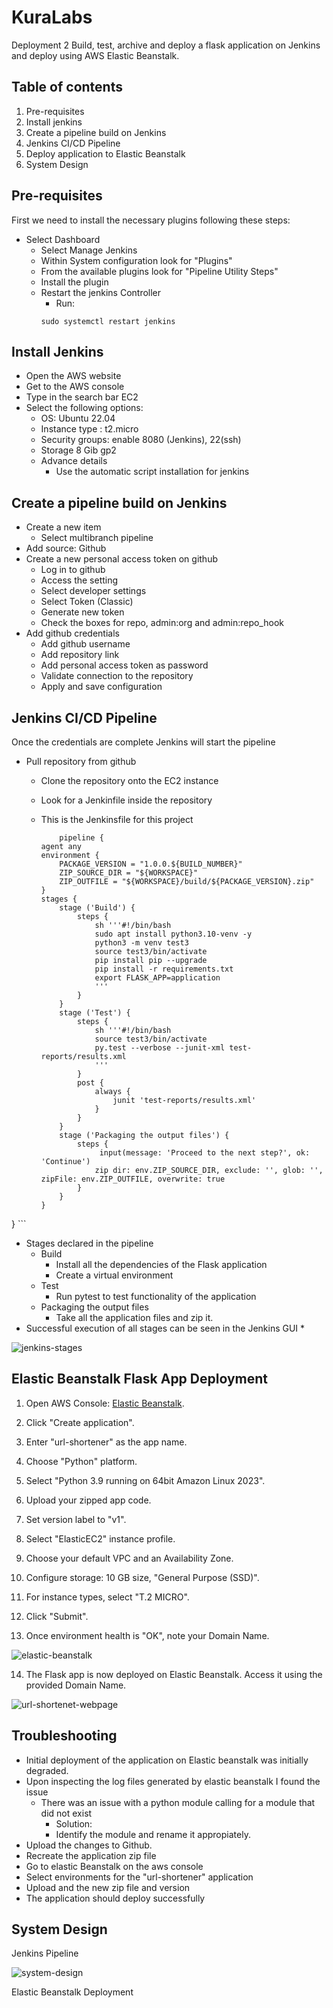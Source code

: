 # KuraLabs

Deployment 2
Build, test, archive and deploy a flask application on Jenkins and deploy using AWS Elastic Beanstalk.

## Table of contents

1. Pre-requisites
2. Install jenkins
3. Create a pipeline build on Jenkins
4. Jenkins CI/CD Pipeline
5. Deploy application to Elastic Beanstalk
6. System Design

## Pre-requisites

First we need to install the necessary plugins following these steps:

* Select Dashboard 
  * Select Manage Jenkins
  * Within System configuration look for "Plugins"
  * From the available plugins look for "Pipeline Utility Steps"
  * Install the plugin
  * Restart the jenkins Controller
    * Run: 
    ```
    sudo systemctl restart jenkins 
    ```


## Install Jenkins

* Open the AWS website
* Get to the AWS console
* Type in the search bar EC2
* Select the following options:
  * OS: Ubuntu 22.04
  * Instance type : t2.micro
  * Security groups: enable 8080 (Jenkins), 22(ssh)
  * Storage 8 Gib gp2
  * Advance details
    * Use the automatic script installation for jenkins

## Create a pipeline build on Jenkins

* Create a new item
  * Select multibranch pipeline
* Add source: Github
* Create a new personal access token on github
  * Log in to github
  * Access the setting
  * Select developer settings
  * Select Token (Classic)
  * Generate new token
  * Check the boxes for repo, admin:org and admin:repo_hook
* Add github credentials
  * Add github username
  * Add repository link
  * Add personal access token as password
  * Validate connection to the repository
  * Apply and save configuration

## Jenkins CI/CD Pipeline

Once the credentials are complete Jenkins will start the pipeline

* Pull repository from github
  * Clone the repository onto the EC2 instance
  * Look for a Jenkinfile inside the repository
  * This is the Jenkinsfile for this project

    ```
        pipeline {
    agent any
    environment {
        PACKAGE_VERSION = "1.0.0.${BUILD_NUMBER}"
        ZIP_SOURCE_DIR = "${WORKSPACE}"
        ZIP_OUTFILE = "${WORKSPACE}/build/${PACKAGE_VERSION}.zip"
    }
    stages {
        stage ('Build') {
            steps {
                sh '''#!/bin/bash
                sudo apt install python3.10-venv -y
                python3 -m venv test3
                source test3/bin/activate
                pip install pip --upgrade
                pip install -r requirements.txt
                export FLASK_APP=application
                '''
            }
        }
        stage ('Test') {
            steps {
                sh '''#!/bin/bash
                source test3/bin/activate
                py.test --verbose --junit-xml test-reports/results.xml
                '''
            }
            post {
                always {
                    junit 'test-reports/results.xml'
                }
            }
        }
        stage ('Packaging the output files') {
            steps {
                 input(message: 'Proceed to the next step?', ok: 'Continue')
                zip dir: env.ZIP_SOURCE_DIR, exclude: '', glob: '', zipFile: env.ZIP_OUTFILE, overwrite: true
            }
        }
    }
}
    ```

  * Stages declared in the pipeline
    * Build
      * Install all the dependencies of the Flask application
      * Create a virtual environment
    * Test
      * Run pytest to test functionality of the application
    * Packaging the output files
      * Take all the application files and zip it.
  * Successful execution of all stages can be seen in the Jenkins GUI
    * 
  
![jenkins-stages](https://github.com/Antoniorios17/deployment_elastic_beanstalk/blob/main/images/Jenkins-stages.png)

## Elastic Beanstalk Flask App Deployment

1. Open AWS Console: [Elastic Beanstalk](us-east-1.console.aws.amazon.com/elasticbeanstalk).

2. Click "Create application".

3. Enter "url-shortener" as the app name.

4. Choose "Python" platform.

5. Select "Python 3.9 running on 64bit Amazon Linux 2023".

6. Upload your zipped app code.

7. Set version label to "v1".

8. Select "ElasticEC2" instance profile.

9. Choose your default VPC and an Availability Zone.

10. Configure storage: 10 GB size, "General Purpose (SSD)".

11. For instance types, select "T.2 MICRO".

12. Click "Submit".

13. Once environment health is "OK", note your Domain Name.

![elastic-beanstalk](https://github.com/Antoniorios17/deployment_elastic_beanstalk/blob/main/images/elastic-beanstalk-ok.png)

14. The Flask app is now deployed on Elastic Beanstalk. Access it using the provided Domain Name.

![url-shortenet-webpage](https://github.com/Antoniorios17/deployment_elastic_beanstalk/blob/main/images/url-shortener-webpage.png)


## Troubleshooting

* Initial deployment of the application on Elastic beanstalk was initially degraded.
* Upon inspecting the log files generated by elastic beanstalk I found the issue
  * There was an issue with a python module calling for a module that did not exist
    * Solution:
    * Identify the module and rename it appropiately.
* Upload the changes to Github.
* Recreate the application zip file
* Go to elastic Beanstalk on the aws console
* Select environments for the "url-shortener" application
* Upload and the new zip file and version
* The application should deploy successfully


## System Design

Jenkins Pipeline

![system-design](https://github.com/Antoniorios17/deployment_elastic_beanstalk/blob/main/images/system-design1.png)

Elastic Beanstalk Deployment